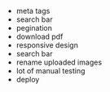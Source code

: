 - meta tags
- search bar
- pegination
- download pdf
- responsive design
- search bar
- rename uploaded images
- lot of manual testing
- deploy